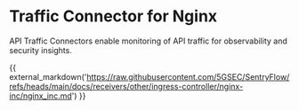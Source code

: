 # Traffic Connector for Nginx

API Traffic Connectors enable monitoring of API traffic for observability and security insights.

{{ external_markdown('https://raw.githubusercontent.com/5GSEC/SentryFlow/refs/heads/main/docs/receivers/other/ingress-controller/nginx-inc/nginx_inc.md') }}